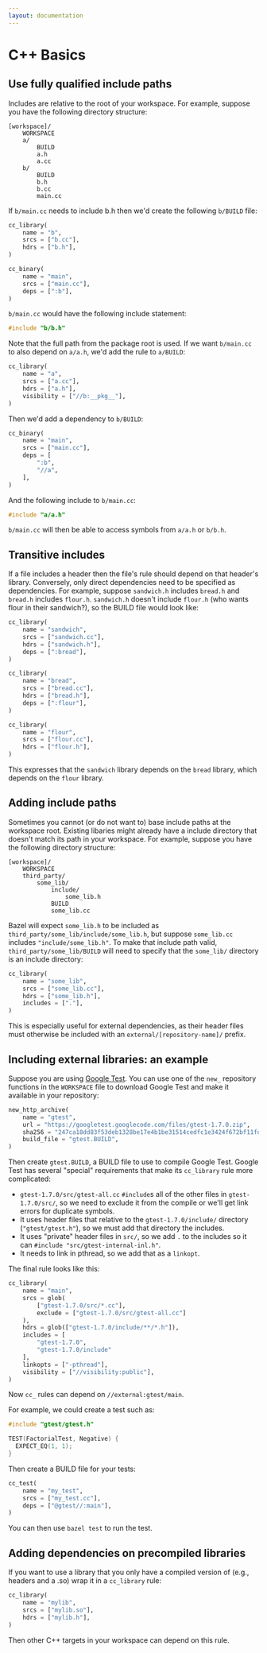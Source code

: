 ```yaml
---
layout: documentation
---
```


C++ Basics
==========

Use fully qualified include paths
---------------------------------

Includes are relative to the root of your workspace. For example, suppose
you have the following directory structure:

```
[workspace]/
    WORKSPACE
    a/
        BUILD
        a.h
        a.cc
    b/
        BUILD
        b.h
        b.cc
        main.cc
```

If `b/main.cc` needs to include b.h then we'd create the following `b/BUILD`
file:

```python
cc_library(
    name = "b",
    srcs = ["b.cc"],
    hdrs = ["b.h"],
)

cc_binary(
    name = "main",
    srcs = ["main.cc"],
    deps = [":b"],
)
```

`b/main.cc` would have the following include statement:

```cpp
#include "b/b.h"
```

Note that the full path from the package root is used. If we want `b/main.cc` to
also depend on `a/a.h`, we'd add the rule to `a/BUILD`:

```python
cc_library(
    name = "a",
    srcs = ["a.cc"],
    hdrs = ["a.h"],
    visibility = ["//b:__pkg__"],
)
```

Then we'd add a dependency to `b/BUILD`:

```python
cc_binary(
    name = "main",
    srcs = ["main.cc"],
    deps = [
        ":b",
        "//a",
    ],
)
```

And the following include to `b/main.cc`:

```cpp
#include "a/a.h"
```

`b/main.cc` will then be able to access symbols from `a/a.h` or `b/b.h`.

Transitive includes
-------------------

If a file includes a header then the file's rule should depend on that header's
library.  Conversely, only direct dependencies need to be specified as
dependencies.  For example, suppose `sandwich.h` includes `bread.h` and
`bread.h` includes `flour.h`.  `sandwich.h` doesn't include `flour.h` (who wants
flour in their sandwich?), so the BUILD file would look like:

```python
cc_library(
    name = "sandwich",
    srcs = ["sandwich.cc"],
    hdrs = ["sandwich.h"],
    deps = [":bread"],
)

cc_library(
    name = "bread",
    srcs = ["bread.cc"],
    hdrs = ["bread.h"],
    deps = [":flour"],
)

cc_library(
    name = "flour",
    srcs = ["flour.cc"],
    hdrs = ["flour.h"],
)
```

This expresses that the `sandwich` library depends on the `bread` library,
which depends on the `flour` library.

Adding include paths
--------------------

Sometimes you cannot (or do not want to) base include paths at the workspace
root. Existing libaries might already have a include directory that doesn't
match its path in your workspace.  For example, suppose you have the following
directory structure:

```
[workspace]/
    WORKSPACE
    third_party/
        some_lib/
            include/
                some_lib.h
            BUILD
            some_lib.cc
```

Bazel will expect `some_lib.h` to be included as
`third_party/some_lib/include/some_lib.h`, but suppose `some_lib.cc` includes
`"include/some_lib.h"`.  To make that include path valid,
`third_party/some_lib/BUILD` will need to specify that the `some_lib/`
directory is an include directory:

```python
cc_library(
    name = "some_lib",
    srcs = ["some_lib.cc"],
    hdrs = ["some_lib.h"],
    includes = ["."],
)
```

This is especially useful for external dependencies, as their header files
must otherwise be included with an `external/[repository-name]/` prefix.

Including external libraries: an example
----------------------------------------

Suppose you are using [Google Test](https://code.google.com/p/googletest/). You
can use one of the `new_` repository functions in the `WORKSPACE` file to
download Google Test and make it available in your repository:

```python
new_http_archive(
    name = "gtest",
    url = "https://googletest.googlecode.com/files/gtest-1.7.0.zip",
    sha256 = "247ca18dd83f53deb1328be17e4b1be31514cedfc1e3424f672bf11fd7e0d60d",
    build_file = "gtest.BUILD",
)
```

Then create `gtest.BUILD`, a BUILD file to use to compile Google Test.
Google Test has several "special" requirements that make its `cc_library` rule
more complicated:

* `gtest-1.7.0/src/gtest-all.cc` `#include`s all of the other files in
  `gtest-1.7.0/src/`, so we need to exclude it from the compile or we'll get
  link errors for duplicate symbols.
* It uses header files that relative to the `gtest-1.7.0/include/` directory
  (`"gtest/gtest.h"`), so we must add that directory the includes.
* It uses "private" header files in `src/`, so we add `.` to the includes so it
  can `#include "src/gtest-internal-inl.h"`.
* It needs to link in pthread, so we add that as a `linkopt`.

The final rule looks like this:

```python
cc_library(
    name = "main",
    srcs = glob(
        ["gtest-1.7.0/src/*.cc"],
        exclude = ["gtest-1.7.0/src/gtest-all.cc"]
    ),
    hdrs = glob(["gtest-1.7.0/include/**/*.h"]),
    includes = [
        "gtest-1.7.0",
        "gtest-1.7.0/include"
    ],
    linkopts = ["-pthread"],
    visibility = ["//visibility:public"],
)
```

Now `cc_` rules can depend on `//external:gtest/main`.

For example, we could create a test such as:

```cpp
#include "gtest/gtest.h"

TEST(FactorialTest, Negative) {
  EXPECT_EQ(1, 1);
}
```

Then create a BUILD file for your tests:

```python
cc_test(
    name = "my_test",
    srcs = ["my_test.cc"],
    deps = ["@gtest//:main"],
)
```

You can then use `bazel test` to run the test.


Adding dependencies on precompiled libraries
--------------------------------------------

If you want to use a library that you only have a compiled version of (e.g.,
headers and a .so) wrap it in a `cc_library` rule:

```python
cc_library(
    name = "mylib",
    srcs = ["mylib.so"],
    hdrs = ["mylib.h"],
)
```

Then other C++ targets in your workspace can depend on this rule.
